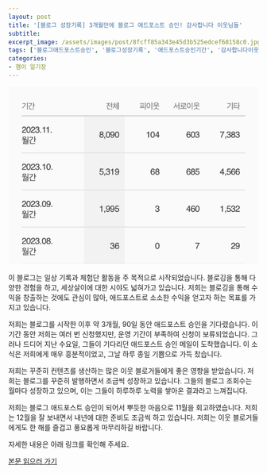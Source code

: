 ```yaml
---
layout: post
title: '[블로그 성장기록] 3개월만에 블로그 애드포스트 승인! 감사합니다 이웃님들'
subtitle: 
excerpt_image: /assets/images/post/8fcff85a343e45d3b525edcef68158c0.jpg
tags: ['블로그애드포스트승인', '블로그성장기록', '애드포스트승인기간', '감사합니다이웃님들']
categories: 
- 햄이 일기장
---
```


![메인 이미지](/assets/images/post/8fcff85a343e45d3b525edcef68158c0.jpg)

이 블로그는 일상 기록과 체험단 활동을 주 목적으로 시작되었습니다. 블로깅을 통해 다양한 경험을 하고, 세상살이에 대한 시야도 넓혀가고 있습니다. 저희는 블로깅을 통해 수익을 창출하는 것에도 관심이 많아, 애드포스트로 소소한 수익을 얻고자 하는 목표를 가지고 있습니다.

저희는 블로그를 시작한 이후 약 3개월, 90일 동안 애드포스트 승인을 기다렸습니다. 이 기간 동안 저희는 여러 번 신청했지만, 운영 기간이 부족하여 신청이 보류되었습니다. 그러나 드디어 지난 수요일, 그들이 기다리던 애드포스트 승인 메일이 도착했습니다. 이 소식은 저희에게 매우 흥분적이었고, 그날 하루 종일 기쁨으로 가득 찼습니다.

저희는 꾸준히 컨텐츠를 생산하는 많은 이웃 블로거들에게 좋은 영향을 받았습니다. 저희는 블로그를 꾸준히 발행하면서 조금씩 성장하고 있습니다. 그들의 블로그 조회수는 월마다 성장하고 있으며, 이는 그들이 하루하루 노력을 쌓아온 결과라고 느껴집니다.

저희는 블로그 애드포스트 승인이 되어서 뿌듯한 마음으로 11월을 회고하였습니다. 저희는 12월을 잘 보내면서 내년에 대한 준비도 조금씩 하고 있습니다. 저희는 이웃 블로거들에게도 한 해를 즐겁고 풍요롭게 마무리하길 바랍니다.

자세한 내용은 아래 링크를 확인해 주세요.

[본문 읽으러 가기](https://m.blog.naver.com/ham_eaten_jellybear/223280539309)
